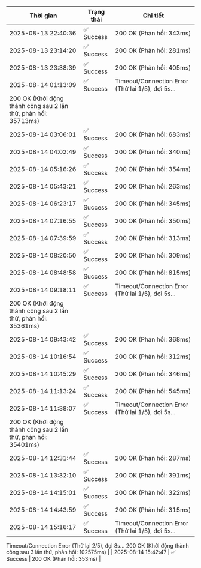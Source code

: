 | Thời gian | Trạng thái | Chi tiết |
|---|---|---|
| 2025-08-13 22:40:36 | ✅ Success | 200 OK (Phản hồi: 343ms) |
| 2025-08-13 23:14:20 | ✅ Success | 200 OK (Phản hồi: 281ms) |
| 2025-08-13 23:38:39 | ✅ Success | 200 OK (Phản hồi: 405ms) |
| 2025-08-14 01:13:09 | ✅ Success | Timeout/Connection Error (Thử lại 1/5), đợi 5s...
200 OK (Khởi động thành công sau 2 lần thử, phản hồi: 35713ms) |
| 2025-08-14 03:06:01 | ✅ Success | 200 OK (Phản hồi: 683ms) |
| 2025-08-14 04:02:49 | ✅ Success | 200 OK (Phản hồi: 340ms) |
| 2025-08-14 05:16:26 | ✅ Success | 200 OK (Phản hồi: 354ms) |
| 2025-08-14 05:43:21 | ✅ Success | 200 OK (Phản hồi: 263ms) |
| 2025-08-14 06:23:17 | ✅ Success | 200 OK (Phản hồi: 345ms) |
| 2025-08-14 07:16:55 | ✅ Success | 200 OK (Phản hồi: 350ms) |
| 2025-08-14 07:39:59 | ✅ Success | 200 OK (Phản hồi: 313ms) |
| 2025-08-14 08:20:50 | ✅ Success | 200 OK (Phản hồi: 309ms) |
| 2025-08-14 08:48:58 | ✅ Success | 200 OK (Phản hồi: 815ms) |
| 2025-08-14 09:18:11 | ✅ Success | Timeout/Connection Error (Thử lại 1/5), đợi 5s...
200 OK (Khởi động thành công sau 2 lần thử, phản hồi: 35361ms) |
| 2025-08-14 09:43:42 | ✅ Success | 200 OK (Phản hồi: 368ms) |
| 2025-08-14 10:16:54 | ✅ Success | 200 OK (Phản hồi: 312ms) |
| 2025-08-14 10:45:29 | ✅ Success | 200 OK (Phản hồi: 346ms) |
| 2025-08-14 11:13:24 | ✅ Success | 200 OK (Phản hồi: 545ms) |
| 2025-08-14 11:38:07 | ✅ Success | Timeout/Connection Error (Thử lại 1/5), đợi 5s...
200 OK (Khởi động thành công sau 2 lần thử, phản hồi: 35401ms) |
| 2025-08-14 12:31:44 | ✅ Success | 200 OK (Phản hồi: 287ms) |
| 2025-08-14 13:32:10 | ✅ Success | 200 OK (Phản hồi: 391ms) |
| 2025-08-14 14:15:01 | ✅ Success | 200 OK (Phản hồi: 322ms) |
| 2025-08-14 14:43:59 | ✅ Success | 200 OK (Phản hồi: 315ms) |
| 2025-08-14 15:16:17 | ✅ Success | Timeout/Connection Error (Thử lại 1/5), đợi 5s...
Timeout/Connection Error (Thử lại 2/5), đợi 8s...
200 OK (Khởi động thành công sau 3 lần thử, phản hồi: 102575ms) |
| 2025-08-14 15:42:47 | ✅ Success | 200 OK (Phản hồi: 353ms) |
